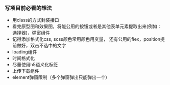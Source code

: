 ### 写项目前必看的想法

* 用class的方式封装接口
* 看完原型图和效果图，将能公用的按钮或者是其他表单元素提取出来(例如：选择器)，弹窗组件
* 记得添加格式化css, scss颜色常用颜色用变量， 还有公用的fiex，position提前做好，双击不选中的文字
* loading组件
* 时间格式化
* 尽量使用h5语义化标签
* 上传下载组件
* element弹窗限制（多个弹窗弹出只能弹出一个）